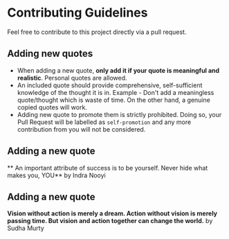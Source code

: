 # Contributing Guidelines

Feel free to contribute to this project directly via a pull request. 


## Adding new quotes

- When adding a new quote, **only add it if your quote is meaningful and realistic**. Personal quotes are allowed.
- An included quote should provide comprehensive, self-sufficient knowledge of the thought it is in. Example - Don't add a meaningless quote/thought which is waste of time. On the other hand, a genuine copied quotes will work. 
- Adding new quote to promote them is strictly prohibited. Doing so, your Pull Request will be labelled as `self-promotion` and any more contribution from you will not be considered.

## Adding a new quote

** An important attribute of success is to be yourself. Never hide what makes you, YOU** by Indra Nooyi

## Adding a new quote

**Vision without action is merely a dream. Action without vision is merely passing time. But vision and action together can change the world.** by Sudha Murty

